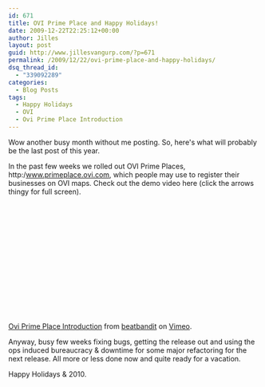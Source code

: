 ```yaml
---
id: 671
title: OVI Prime Place and Happy Holidays!
date: 2009-12-22T22:25:12+00:00
author: Jilles
layout: post
guid: http://www.jillesvangurp.com/?p=671
permalink: /2009/12/22/ovi-prime-place-and-happy-holidays/
dsq_thread_id:
  - "339092289"
categories:
  - Blog Posts
tags:
  - Happy Holidays
  - OVI
  - Ovi Prime Place Introduction
---
```

Wow another busy month without me posting. So, here's what will probably be the last post of this year.

In the past few weeks we rolled out OVI Prime Places, http:/www.primeplace.ovi.com, which people may use to register their businesses on OVI maps. Check out the demo video here (click the arrows thingy for full screen).

<object width="400" height="225"><param name="allowfullscreen" value="true" /><param name="allowscriptaccess" value="always" /><param name="movie" value="http://vimeo.com/moogaloop.swf?clip_id=8241827&amp;server=vimeo.com&amp;show_title=1&amp;show_byline=1&amp;show_portrait=0&amp;color=&amp;fullscreen=1" /><embed src="http://vimeo.com/moogaloop.swf?clip_id=8241827&amp;server=vimeo.com&amp;show_title=1&amp;show_byline=1&amp;show_portrait=0&amp;color=&amp;fullscreen=1" type="application/x-shockwave-flash" allowfullscreen="true" allowscriptaccess="always" width="400" height="225"></embed></object><p><a href="http://vimeo.com/8241827">Ovi Prime Place Introduction</a> from <a href="http://vimeo.com/beatbandit">beatbandit</a> on <a href="http://vimeo.com">Vimeo</a>.</p>

Anyway, busy few weeks fixing bugs, getting the release out and using the ops induced bureaucracy & downtime for some major refactoring for the next release. All more or less done now and quite ready for a vacation.

Happy Holidays & 2010.